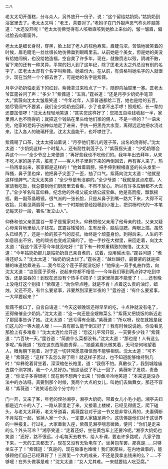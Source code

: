     二八 

   老太太切开蛋糕，分与众人，另外放开一份子，说：“这个留给姑奶奶。”姑奶奶到浴室里去了。老太太又叫：“老王，茶要对了。”老妈子在门外狠声恶气杵头杵脑答道：“水还没开呢！”老太太彷佛觉得有人咳嗽直咳到她脸上来似的，皱一皱眉，偏过脸去向着窗外。

   老太太是细长身材，穿黑，脸上起了老人的棕色寿斑，眉睫乌浓，苦恼地微笑着的时候，眉毛睫毛一丝丝很长地彷佛垂到眼睛里去。从前她是个美女，但是她的美没有给她闯祸，也没给她造福，空自美了许多年。现在，就像赍志以殁，阴魂不散，留下来的还有一种灵异。平常的妇人到了这年纪，除了匡老太太之外总没有别的名字了，匡老太太却有个名字叫紫薇。她辈份大，在从前，有资格叫她名字的人就很少，现在当然一个个都去世了，可是她的名字是紫薇。

   月亭少奶奶临走丢下的红封，紫薇拿过来检点了一下，随即向抽屉里一塞。匡老太爷匡霆谷问了声：“多少？”紫薇道：“五百。”霆谷道：“还是月亭少奶奶手笔顶大。”紫薇向沈太太皱眉笑道：“今年过年，人家普通都给二百，她也是给的五百。她尽管阔气不要紧，我们全少奶奶去回拜，少了也拿不出手啰！照规矩，长一辈的还要加倍啰！”沈太太轻轻地笑道：“其实您这样好了：您把五百块钱收起一半，家里佣人也不晓得的；就把这个钱贴在里头给他们家的佣人，不是一样的？”一语未完，他家的老妈子凶神似地走了进来，手执一把黑売大水壶，离得远远地把水浇过来，注入各人的玻璃杯里。沈太太虽能干，也吓噤住了。

   紫薇喝了口茶，沈太太搭讪着说：“月亭他们那儿的莲子茶，出名的烧得好。”沈太太道：“少奶奶这样一个时髦人，还有耐性剥莲子么？”紫薇摇头道：“少奶奶哪会弄这个——”全少爷岔上来便道：“再好些我也不吃他们的。我年年出去拜年，从来不吃人家的莲子茶，脏死了——客人杯子里剩下来的再倒回去，再有客人来了，热一热再拿出来，家家都是这样的！”他耸着肩膀，把手伸到根根直竖的长头发里一阵搔，鼻子里也痒，他把鼻子尖歪了一歪，抽了口气。紫薇向沈太太道：“他就是这样怪脾气。”沈太太笑道：“全少爷是有洁癖的。”全少爷道：“我就是这点疙瘩。人家请我吃饭，我总要到他们厨房里去看看，不然不放心。所以有许多应酬都不大去了。”全少爷名叫匡仰彝，纪念他的外祖父戚文靖公戚宝彝。他是高而瘦，飘飘摇摇，戴一副茶晶眼镜。很气派的一张长脸，只是从鼻子到嘴一路大下来，大得不可收拾，只看见两肩荷一口。有一个时期他曾经投稿到小报上，把洪杨时代的一本笔记每天抄一段，署名“发立山人”。

   仰彝和他父亲匡霆谷一辈子是冤家对头。仰彝恨他父亲用了他母亲的钱，父亲又疑心母亲背地里给儿子钱花。匡霆谷矮矮的，生有反骨，脑后见腮，两眼上插，虽然头已经秃了，还是一脸的孩子气的反抗，始终是个顽童身份。到得后来，人生的不如意层出不穷，他的顽劣也变成沉痛的了。他一手抄在大襟里，来回走着，向沈太太道：“我这个莲子茶今年就没吃好！”言下有一种郑重精致的惋惜。沈太太道：“今年姑奶奶那儿是姑奶奶自己亲自煮的，试着，没用碱水泡。”霆谷问道：“煮得还好么？”沈太太道：“姑奶奶说太烂了。”霆谷道：“越烂越好，最要紧的就是把糖的味道给煮进去……我今年这个莲子茶就没吃好！”他伸出一双手虬曲作势，向沈太太道：“岂但莲子茶呀，说起来你都不相信——今年我们等到两点钟才吃到中饭，还是温吞的！到现在还没有个热手巾把子！这家里简直不能登了！……还有晚上没电灯这个别扭！”紫薇道：“劝你早点睡，就是不肯！点着这么贵的油灯，蜡烛，又还不亮，有什么要紧事，非要熬到深更半夜的？”霆谷道：“有什么要紧事，一大早要起来？”

   紫薇不接口了，自言自语道：“今天这顿晚饭还得早早的吃，十点钟就没有电了，还得催催全少奶奶。”沈太太道：“这一向还是全嫂做菜么？”紫薇又把烧饭的新近走了那回事告诉了她。沈太太道：“还亏得有全嫂。”紫薇道：“所以呀，现在就她是我们这儿的一等大能人嗳！——真有那么能干倒又好了！我有时候说说她，你没看见那脸上有多难看！”沈太太连忙岔开道：“您这儿平常开饭，一天要多少钱？”紫薇道：“六百块一天。”霆谷道：“简直什么菜都没有。”沈太太道：“那也是！人有这么多呢。”紫薇道：“现在这东西简直贵得……”她蹙紧眉头微笑着，无可奈何地望着人，眼角朝下拖着，对于这一切非常愿意相信而不能够相信。沈太太道：“可不是！”紫薇道：“这样下去怎么得了啊！就这样子苦过，也不知道能够维持到几时！”仰彝驼着背坐着，深深缩在长袍里，道：“我倒不怕。真散伙了，我到城隍庙去摆个测字摊，我一个人总好办。”他这话说了不止一回了，紫薇听了发烦，责备道：“你法子多得很呢！现在倒不想两个出来！”仰彝冷冷地笑道：“本来这是没办法中的办法呀。真要到那个时候，我两个大点的女儿，叫她们去做舞女，那还不容易！”紫薇道：“说笑话也没个分寸的！”

   门一开，又来了客，年老的侄孙湘亭，湘亭大奶奶，带着女儿小毛小姐。湘亭夫妇都是近六十的人了，一路从家里走了来，又接着上楼梯，已经见得疲乏，爬下磕头，与老太太拜寿，老太爷道喜，紫薇霆谷对于这一节又是非常认真的，夫妻俩断不肯站在一起，省掉人家一个头，一定要人家磕足两个。这彷佛是他们对于这世界的一种报复。行过礼，大家重新入座，紫薇见湘亭喘息微微，便问：“你们是走来的么？外头可冷？”湘亭笑道：“走着还好，坐在黄包车上还要冷呢。”湘亭大奶奶也笑道：“还好，路不很远。小毛每天去教书，给人补课，要走许多路呢，几家子跑下来，一天的工夫都去了。现在又没有无轨电车了。坐黄包车罢，那真是……只够坐车子了！”紫薇道：“真是的，现在做事也难嗳！我们家那些，在内地做事的，能够顾他们自己已经算好了！三房里一个大的成亲，不还是我拿出钱来的么？……不够嗳！在外头做事是难！”沈太太道：“女人尤其难。一来就要给人吃豆腐。”

